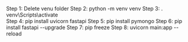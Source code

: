 Step 1: Delete venu folder
Step 2: python -m venv venv
Step 3: . venv\Scripts\activate  
Step 4: pip install uvicorn fastapi
Step 5: pip install pymongo
Step 6: pip install fastapi --upgrade
Step 7: pip freeze
Step 8: uvicorn main:app --reload

